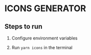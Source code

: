 # ICONS GENERATOR

## Steps to run

1. Configure environment variables

2. Run `yarn icons` in the terminal
